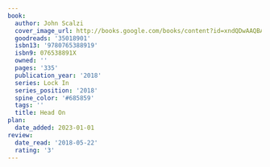 ```yaml
---
book:
  author: John Scalzi
  cover_image_url: http://books.google.com/books/content?id=xndQDwAAQBAJ&printsec=frontcover&img=1&zoom=1&edge=curl&source=gbs_api
  goodreads: '35018901'
  isbn13: '9780765388919'
  isbn9: 076538891X
  owned: ''
  pages: '335'
  publication_year: '2018'
  series: Lock In
  series_position: '2018'
  spine_color: '#685859'
  tags: ''
  title: Head On
plan:
  date_added: 2023-01-01
review:
  date_read: '2018-05-22'
  rating: '3'
---
```

